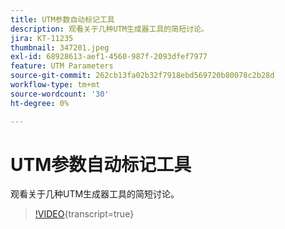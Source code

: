 ```yaml
---
title: UTM参数自动标记工具
description: 观看关于几种UTM生成器工具的简短讨论。
jira: KT-11235
thumbnail: 347201.jpeg
exl-id: 68928613-aef1-4560-987f-2093dfef7977
feature: UTM Parameters
source-git-commit: 262cb13fa02b32f7918ebd569720b80078c2b28d
workflow-type: tm+mt
source-wordcount: '30'
ht-degree: 0%

---
```


# UTM参数自动标记工具

观看关于几种UTM生成器工具的简短讨论。

>[!VIDEO](https://video.tv.adobe.com/v/347201/?learn=on){transcript=true}
